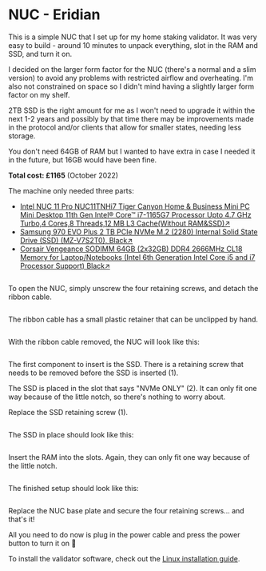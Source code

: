 # NUC - Eridian

This is a simple NUC that I set up for my home staking validator. It was very easy to build - around 10 minutes to unpack everything, slot in the RAM and SSD, and turn it on.

I decided on the larger form factor for the NUC (there's a normal and a slim version) to avoid any problems with restricted airflow and overheating. I'm also not constrained on space so I didn't mind having a slightly larger form factor on my shelf.

2TB SSD is the right amount for me as I won't need to upgrade it within the next 1-2 years and possibly by that time there may be improvements made in the protocol and/or clients that allow for smaller states, needing less storage.

You don't need 64GB of RAM but I wanted to have extra in case I needed it in the future, but 16GB would have been fine.

**Total cost: £1165** (October 2022)

The machine only needed three parts:

* [Intel NUC 11 Pro NUC11TNHi7 Tiger Canyon Home & Business Mini PC Mini Desktop 11th Gen Intel® Core™ i7-1165G7 Processor Upto 4.7 GHz Turbo,4 Cores,8 Threads,12 MB L3 Cache(Without RAM\&SSD)↗](https://www.amazon.co.uk/gp/product/B09VGY1WMY)
* [Samsung 970 EVO Plus 2 TB PCIe NVMe M.2 (2280) Internal Solid State Drive (SSD) (MZ-V7S2T0), Black↗](https://www.amazon.co.uk/gp/product/B07MLJD32L)
* [Corsair Vengeance SODIMM 64GB (2x32GB) DDR4 2666MHz CL18 Memory for Laptop/Notebooks (Intel 6th Generation Intel Core i5 and i7 Processor Support) Black↗](https://www.amazon.co.uk/gp/product/B07YBW84K9)

<figure><img src="../../.gitbook/assets/image (1) (1).png" alt=""><figcaption></figcaption></figure>

To open the NUC, simply unscrew the four retaining screws, and detach the ribbon cable.

<figure><img src="../../.gitbook/assets/image (1) (3).png" alt=""><figcaption></figcaption></figure>

The ribbon cable has a small plastic retainer that can be unclipped by hand.

<figure><img src="../../.gitbook/assets/image (11).png" alt=""><figcaption></figcaption></figure>

With the ribbon cable removed, the NUC will look like this:

<figure><img src="../../.gitbook/assets/image (7) (1).png" alt=""><figcaption></figcaption></figure>

The first component to insert is the SSD. There is a retaining screw that needs to be removed before the SSD is inserted (1).

The SSD is placed in the slot that says "NVMe ONLY" (2). It can only fit one way because of the little notch, so there's nothing to worry about.

Replace the SSD retaining screw (1).

<figure><img src="../../.gitbook/assets/image (12) (1).png" alt=""><figcaption></figcaption></figure>

The SSD in place should look like this:

<figure><img src="../../.gitbook/assets/image (2) (1) (1).png" alt=""><figcaption></figcaption></figure>

Insert the RAM into the slots. Again, they can only fit one way because of the little notch.

<figure><img src="../../.gitbook/assets/image (9) (1) (1).png" alt=""><figcaption></figcaption></figure>

The finished setup should look like this:

<figure><img src="../../.gitbook/assets/image (3) (1).png" alt=""><figcaption></figcaption></figure>

Replace the NUC base plate and secure the four retaining screws... and that's it!

All you need to do now is plug in the power cable and press the power button to turn it on 🥳

To install the validator software, check out the [Linux installation guide](../../tutorials/installing-linux.md).
